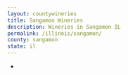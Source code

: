```yaml
---
layout: countywineries
title: Sangamon Wineries
description: Wineries in Sangamon IL
permalink: /illinois/sangamon/
county: sangamon
state: il
---
```

-
